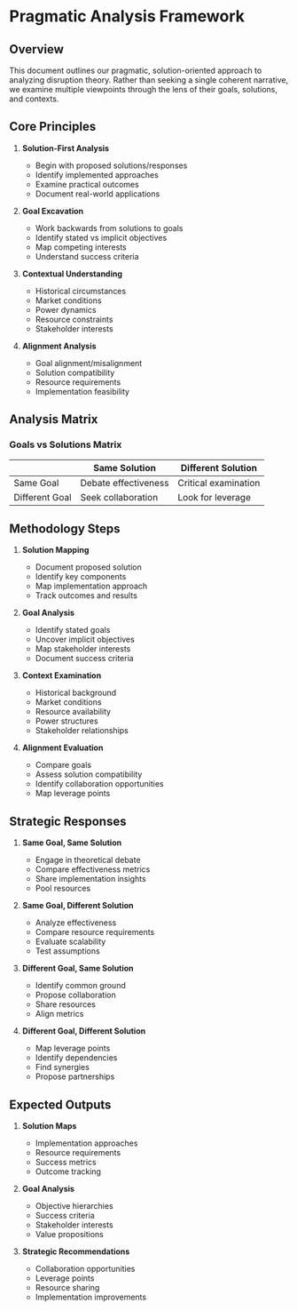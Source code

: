 # Pragmatic Analysis Framework

## Overview
This document outlines our pragmatic, solution-oriented approach to analyzing disruption theory. Rather than seeking a single coherent narrative, we examine multiple viewpoints through the lens of their goals, solutions, and contexts.

## Core Principles

1. **Solution-First Analysis**
   - Begin with proposed solutions/responses
   - Identify implemented approaches
   - Examine practical outcomes
   - Document real-world applications

2. **Goal Excavation**
   - Work backwards from solutions to goals
   - Identify stated vs implicit objectives
   - Map competing interests
   - Understand success criteria

3. **Contextual Understanding**
   - Historical circumstances
   - Market conditions
   - Power dynamics
   - Resource constraints
   - Stakeholder interests

4. **Alignment Analysis**
   - Goal alignment/misalignment
   - Solution compatibility
   - Resource requirements
   - Implementation feasibility

## Analysis Matrix

### Goals vs Solutions Matrix
|               | Same Solution | Different Solution |
|---------------|--------------|-------------------|
| Same Goal     | Debate effectiveness | Critical examination |
| Different Goal| Seek collaboration | Look for leverage |

## Methodology Steps

1. **Solution Mapping**
   - Document proposed solution
   - Identify key components
   - Map implementation approach
   - Track outcomes and results

2. **Goal Analysis**
   - Identify stated goals
   - Uncover implicit objectives
   - Map stakeholder interests
   - Document success criteria

3. **Context Examination**
   - Historical background
   - Market conditions
   - Resource availability
   - Power structures
   - Stakeholder relationships

4. **Alignment Evaluation**
   - Compare goals
   - Assess solution compatibility
   - Identify collaboration opportunities
   - Map leverage points

## Strategic Responses

1. **Same Goal, Same Solution**
   - Engage in theoretical debate
   - Compare effectiveness metrics
   - Share implementation insights
   - Pool resources

2. **Same Goal, Different Solution**
   - Analyze effectiveness
   - Compare resource requirements
   - Evaluate scalability
   - Test assumptions

3. **Different Goal, Same Solution**
   - Identify common ground
   - Propose collaboration
   - Share resources
   - Align metrics

4. **Different Goal, Different Solution**
   - Map leverage points
   - Identify dependencies
   - Find synergies
   - Propose partnerships

## Expected Outputs

1. **Solution Maps**
   - Implementation approaches
   - Resource requirements
   - Success metrics
   - Outcome tracking

2. **Goal Analysis**
   - Objective hierarchies
   - Success criteria
   - Stakeholder interests
   - Value propositions

3. **Strategic Recommendations**
   - Collaboration opportunities
   - Leverage points
   - Resource sharing
   - Implementation improvements 